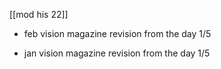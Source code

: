 [[mod his 22]]
- feb vision magazine revision from the day 1/5

- jan vision magazine revision from the day 1/5